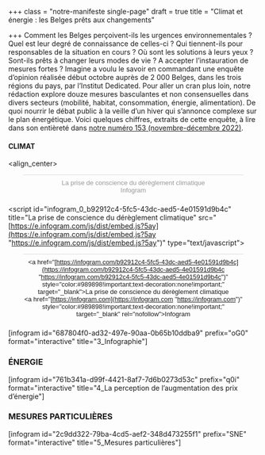 +++
class = "notre-manifeste single-page"
draft = true
title = "Climat et énergie : les Belges prêts aux changements"

+++
Comment les Belges perçoivent-ils les urgences environnementales ? Quel est leur degré de connaissance de celles-ci ? Qui tiennent-ils pour responsables de la situation en cours ? Où sont les solutions à leurs yeux ? Sont-ils prêts à changer leurs modes de vie ? A accepter l’instauration de mesures fortes ? Imagine a voulu le savoir en commandant une enquête d’opinion réalisée début octobre auprès de 2 000 Belges, dans les trois régions du pays, par l’Institut Dedicated. Pour aller un cran plus loin, notre rédaction explore douze mesures basculantes et non consensuelles dans divers secteurs (mobilité, habitat, consommation, énergie, alimentation). De quoi nourrir le débat public à la veille d’un hiver qui s’annonce complexe sur le plan énergétique. Voici quelques chiffres, extraits de cette enquête, à lire dans son entièreté dans [notre numéro 153 (novembre-décembre 2022)](https://kiosque.imagine-magazine.com/).

#### **CLIMAT**

<align_center><script id="infogram_0_b92912c4-5fc5-43dc-aed5-4e01591d9b4c" title="La prise de conscience du dérèglement climatique" src="https://e.infogram.com/js/dist/embed.js?JqC" type="text/javascript"></script><div style="padding:8px 0;font-family:Arial!important;font-size:13px!important;line-height:15px!important;text-align:center;border-top:1px solid #dadada;margin:0 30px"><a href="https://infogram.com/b92912c4-5fc5-43dc-aed5-4e01591d9b4c" style="color:#989898!important;text-decoration:none!important;" target="_blank">La prise de conscience du dérèglement climatique</a><br><a href="https://infogram.com" style="color:#989898!important;text-decoration:none!important;" target="_blank" rel="nofollow">Infogram</a></div>

<align center> <script id="infogram_0_b92912c4-5fc5-43dc-aed5-4e01591d9b4c" title="La prise de conscience du dérèglement climatique" src="[https://e.infogram.com/js/dist/embed.js?5ay](https://e.infogram.com/js/dist/embed.js?5ay "https://e.infogram.com/js/dist/embed.js?5ay")" type="text/javascript"></script><div style="padding:8px 0;font-family:Arial!important;font-size:13px!important;line-height:15px!important;text-align:center;border-top:1px solid #dadada;margin:0 30px"><a href="[https://infogram.com/b92912c4-5fc5-43dc-aed5-4e01591d9b4c](https://infogram.com/b92912c4-5fc5-43dc-aed5-4e01591d9b4c "https://infogram.com/b92912c4-5fc5-43dc-aed5-4e01591d9b4c")" style="color:#989898!important;text-decoration:none!important;" target="_blank">La prise de conscience du dérèglement climatique</a><br><a href="[https://infogram.com](https://infogram.com "https://infogram.com")" style="color:#989898!important;text-decoration:none!important;" target="_blank" rel="nofollow">Infogram</a></div>

\[infogram id="687804f0-ad32-497e-90aa-0b65b10ddba9" prefix="oG0" format="interactive" title="3_Infographie"\]

### **ÉNERGIE**

\[infogram id="761b341a-d99f-4421-8af7-7d6b0273d53c" prefix="q0i" format="interactive" title="4_La perception de l’augmentation des prix d’énergie"\]

### **MESURES PARTICULIÈRES**

\[infogram id="2c9dd322-79ba-4cd5-aef2-348d473255f1" prefix="SNE" format="interactive" title="5_Mesures particulières"\]
